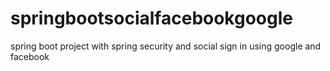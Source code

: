 # springbootsocialfacebookgoogle
spring boot project with spring security and social sign in using google and facebook
